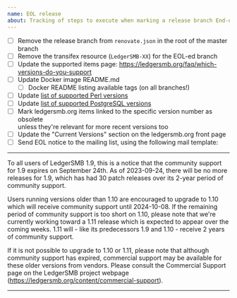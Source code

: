 ```yaml
---
name: EOL release
about: Tracking of steps to execute when marking a release branch End-of-Life
---
```


* [ ] Remove the release branch from `renovate.json` in the root of the master branch 
* [ ] Remove the transifex resource (`LedgerSMB-XX`) for the EOL-ed branch
* [ ] Update the supported items page: https://ledgersmb.org/faq/which-versions-do-you-support
* [ ] Update Docker image README.md
  * [ ] Docker README listing available tags (on all branches!)
* [ ] Update [list of supported Perl versions](https://ledgersmb.org/faq/which-versions-perl-does-ledgersmb-support)
* [ ] Update [list of supported PostgreSQL versions](https://ledgersmb.org/faq/installation/what-versions-postgresql-does-ledgersmb-support)
* [ ] Mark ledgersmb.org items linked to the specific version number as obsolete  
      unless they're relevant for more recent versions too
* [ ] Update the "Current Versions" section on the ledgersmb.org front page
* [ ] Send EOL notice to the mailing list, using the following mail template:

----

To all users of LedgerSMB 1.9, this is a notice that the community support for 1.9 expires on September 24th. As of 2023-09-24, there will be no more releases for 1.9, which has had 30 patch releases over its 2-year period of community support.

Users running versions older than 1.10 are encouraged to upgrade to 1.10 which will receive community support until 2024-10-08. If the remaining period of community support is too short on 1.10, please note that we're currently working toward a 1.11 release which is expected to appear over the coming weeks. 1.11 will - like its predecessors 1.9 and 1.10 - receive 2 years of community support.

If it is not possible to upgrade to 1.10 or 1.11, please note that although community support has expired, commercial support may be available for these older versions from vendors. Please consult the Commercial Support page on the LedgerSMB project webpage (https://ledgersmb.org/content/commercial-support).

----
